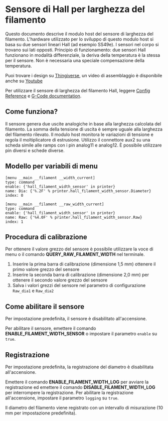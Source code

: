 # Sensore di Hall per larghezza del filamento

Questo documento descrive il modulo host del sensore di larghezza del filamento. L'hardware utilizzato per lo sviluppo di questo modulo host si basa su due sensori lineari Hall (ad esempio SS49e). I sensori nel corpo si trovano sui lati opposti. Principio di funzionamento: due sensori Hall funzionano in modalità differenziale, la deriva della temperatura è la stessa per il sensore. Non è necessaria una speciale compensazione della temperatura.

Puoi trovare i design su [Thingiverse](https://www.thingiverse.com/thing:4138933), un video di assemblaggio è disponibile anche su [Youtube](https://www.youtube.com/watch?v=TDO9tME8vp4 )

Per utilizzare il sensore di larghezza del filamento Hall, leggere [Config Reference](Config_Reference.md#hall_filament_width_sensor) e [G-Code documentation](G-Codes.md#hall_filament_width_sensor).

## Come funziona?

Il sensore genera due uscite analogiche in base alla larghezza calcolata del filamento. La somma della tensione di uscita è sempre uguale alla larghezza del filamento rilevato. Il modulo host monitora le variazioni di tensione e regola il moltiplicatore di estrusione. Utilizzo il connettore aux2 su una scheda simile alle ramps con i pin analog11 e analog12. È possibile utilizzare pin diversi e schede diverse.

## Modello per variabili di menu

```
[menu __main __filament __width_current]
type: command
enable: {'hall_filament_width_sensor' in printer}
name: Dia: {'%.2F' % printer.hall_filament_width_sensor.Diameter}
index: 0

[menu __main __filament __raw_width_current]
type: command
enable: {'hall_filament_width_sensor' in printer}
name: Raw: {'%4.0F' % printer.hall_filament_width_sensor.Raw}
index: 1
```

## Procedura di calibrazione

Per ottenere il valore grezzo del sensore è possibile utilizzare la voce di menu o il comando **QUERY_RAW_FILAMENT_WIDTH** nel terminale.

1. Inserire la prima barra di calibrazione (dimensione 1,5 mm) ottenere il primo valore grezzo del sensore
1. Inserire la seconda barra di calibrazione (dimensione 2,0 mm) per ottenere il secondo valore grezzo del sensore
1. Salva i valori grezzi del sensore nel parametro di configurazione `Raw_dia1` e `Raw_dia2`

## Come abilitare il sensore

Per impostazione predefinita, il sensore è disabilitato all'accensione.

Per abilitare il sensore, emettere il comando **ENABLE_FILAMENT_WIDTH_SENSOR** o impostare il parametro `enable` su `true`.

## Registrazione

Per impostazione predefinita, la registrazione del diametro è disabilitata all'accensione.

Emettere il comando **ENABLE_FILAMENT_WIDTH_LOG** per avviare la registrazione ed emettere il comando **DISABLE_FILAMENT_WIDTH_LOG** per interrompere la registrazione. Per abilitare la registrazione all'accensione, impostare il parametro `logging` su `true`.

Il diametro del filamento viene registrato con un intervallo di misurazione (10 mm per impostazione predefinita).
